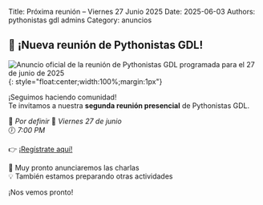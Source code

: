 Title: Próxima reunión – Viernes 27 Junio 2025
Date: 2025-06-03
Authors: pythonistas gdl admins
Category: anuncios

## 🐍 ¡Nueva reunión de Pythonistas GDL!

![Anuncio oficial de la reunión de Pythonistas GDL programada para el 27 de junio de 2025]({static}/images/270625/27_de_junio_actualizacion.png){: style="float:center;width:100%;margin:1px"}

¡Seguimos haciendo comunidad!  
Te invitamos a nuestra **segunda reunión presencial** de Pythonistas GDL.

📍 *Por definir*
📅 *Viernes 27 de junio*  
🕖 *7:00 PM*

👉 [¡Regístrate aquí!](https://eventos.pythonistas-gdl.org/signup/2)

🎤 Muy pronto anunciaremos las charlas  
💡 También estamos preparando otras actividades


¡Nos vemos pronto!